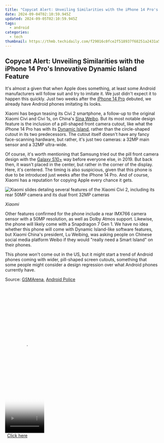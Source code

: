```yaml
---
title: "Copycat Alert: Unveiling Similarities with the iPhone 14 Pro's Innovative Dynamic Island Feature"
date: 2024-09-04T02:10:59.945Z
updated: 2024-09-05T02:10:59.945Z
tags:
  - android
categories:
  - tech
thumbnail: https://thmb.techidaily.com/f29016c0fce2f518937f68251a2431a5f707a01cf190eb7eb7552fa0f6fd65d9.jpg
---
```


## Copycat Alert: Unveiling Similarities with the iPhone 14 Pro's Innovative Dynamic Island Feature

It's almost a given that when Apple does something, at least some Android manufacturers will follow suit and try to imitate it. We just didn't expect it to happen this quickly. Just two weeks after the [iPhone 14 Pro](https://facebook-video-share.techidaily.com/new-2024-approved-diy-tips-to-cut-unwanted-sounds-from-your-videos/) debuted, we already have Android phones imitating its looks.

 Xiaomi has begun teasing its Civi 2 smartphone, a follow-up to the original Xiaomi Civi and Civi 1s, on China's [Sina Weibo](https://weibo.com/2202387347/M6U2W2mhS). But its most notable design feature is the inclusion of a pill-shaped front camera cutout, like what the iPhone 14 Pro has with its [Dynamic Island](https://youtube-zero.techidaily.com/024-approved-mastering-mobile-thumbnail-creation-for-youtube/), rather than the circle-shaped cutout in its two predecessors. The cutout itself doesn't have any fancy face-scanning hardware, but rather, it's just two cameras: a 32MP main sensor and a 32MP ultra-wide.

 Of course, it's worth mentioning that Samsung tried out the pill front camera design with the [Galaxy S10+](https://www.reviewgeek.com/13088/meet-the-galaxy-s-10-family-galaxy-s10-s10-plus-s10-5g-and-s10e/) way before everyone else, in 2019\. But back then, it wasn't placed in the center, but rather in the corner of the display. Here, it's centered. The timing is also suspicious, given that this phone is due to be introduced just weeks after the iPhone 14 Pro. And of course, Xiaomi has a reputation for copying Apple every chance it gets.

![Xiaomi slides detaling several features of the Xiaomi Civi 2, including its rear 50MP camera and its dual front 32MP cameras](https://static1.howtogeekimages.com/wordpress/wp-content/uploads/2022/09/Xiaomi-Civi-2.jpg) 

_Xiaomi_

 Other features confirmed for the phone include a rear IMX766 camera sensor with a 50MP resolution, as well as Dolby Atmos support. Likewise, the phone will likely come with a Snapdragon 7 Gen 1\. We have no idea whether this phone will come with Dynamic Island-like software features, but Xiaomi China's president, Lu Weibing, was asking people on Chinese social media platform Weibo if they would "really need a Smart Island" on their phones.

 This phone won't come out in the US, but it might start a trend of Android phones coming with wider, pill-shaped screen cutouts, something that some people might consider a design regression over what Android phones currently have.

 Source: [GSMArena](https://www.gsmarena.com/xiaomi%5Fcivi%5F2%5Fcamera%5Fspecs%5Ffront%5Fdesign-news-55901.php), [Android Police](https://www.androidpolice.com/android-phone-makers-dynamic-island-alternatives/)

<ins class="adsbygoogle"
     style="display:block"
     data-ad-format="autorelaxed"
     data-ad-client="ca-pub-7571918770474297"
     data-ad-slot="1223367746"></ins>



<ins class="adsbygoogle"
     style="display:block"
     data-ad-client="ca-pub-7571918770474297"
     data-ad-slot="8358498916"
     data-ad-format="auto"
     data-full-width-responsive="true"></ins>



<!-- affiliate ads begin -->
<span id="1975503">
					<video width="128" height="480" style="cursor:pointer"
           poster="//a.impactradius-go.com/display-clicktoplayimage/1975503.png"
           onclick="if(!this.playClicked){this.play();this.setAttribute('controls',true);this.playClicked=true;}">
	   <source src="//a.impactradius-go.com/display-ad/22993-1975503">
	   <img src="//a.impactradius-go.com/display-clicktoplayimage/1975503.png" style="border: none; height: 100%; width: 100%; object-fit: contain">
	</video>
	<div style="width:80px;text-align:center"><a href="javascript:window.open(decodeURIComponent('https%3A%2F%2Fhomestyler.sjv.io%2Fc%2F5597632%2F1975503%2F22993'), '_blank');void(0);">Click here</a></div>
</span>
<img height="0" width="0" src="https://imp.pxf.io/i/5597632/1975503/22993" style="position:absolute;visibility:hidden;" border="0" />
<!-- affiliate ads end -->